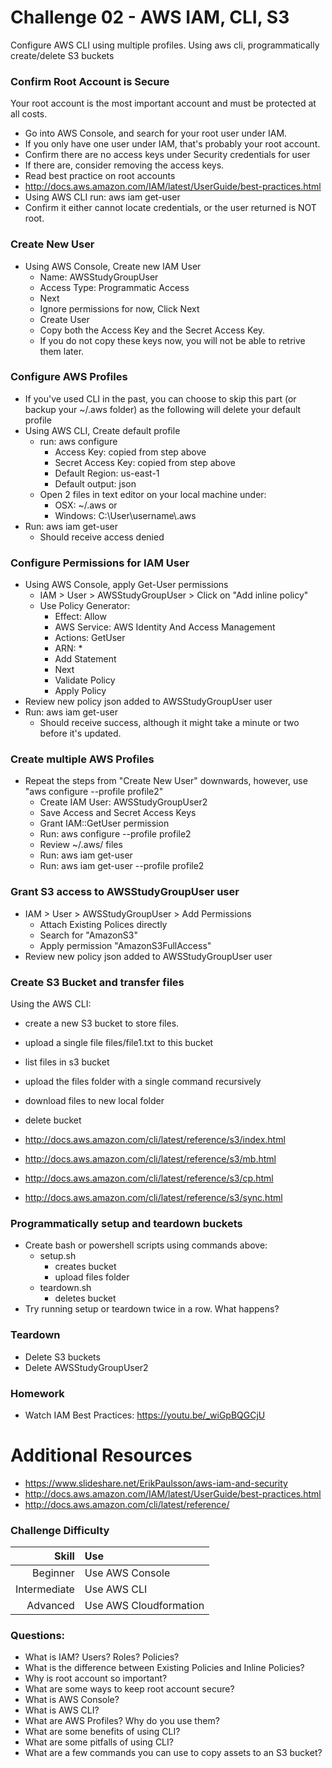 Challenge 02 - AWS IAM, CLI, S3
==================

Configure AWS CLI using multiple profiles.
Using aws cli, programmatically create/delete S3 buckets


### Confirm Root Account is Secure
Your root account is the most important account and must be protected at all costs.

* Go into AWS Console, and search for your root user under IAM.  
* If you only have one user under IAM, that's probably your root account.
* Confirm there are no access keys under Security credentials for user
* If there are, consider removing the access keys.  
* Read best practice on root accounts 
* http://docs.aws.amazon.com/IAM/latest/UserGuide/best-practices.html
* Using AWS CLI run: aws iam get-user
* Confirm it either cannot locate credentials, or the user returned is NOT root.


### Create New User
* Using AWS Console, Create new IAM User
	* Name: AWSStudyGroupUser
	* Access Type: Programmatic Access
	* Next
	* Ignore permissions for now, Click Next
	* Create User
	* Copy both the Access Key and the Secret Access Key.
	* If you do not copy these keys now, you will not be able to retrive them later.

### Configure AWS Profiles
* If you've used CLI in the past, you can choose to skip this part (or backup your ~/.aws folder) as the following will delete your default profile
* Using AWS CLI, Create default profile
	* run: aws configure
		* Access Key: copied from step above
		* Secret Access Key: copied from step above
		* Default Region: us-east-1
		* Default output: json
	* Open 2 files in text editor on your local machine under:
		* OSX: ~/.aws or 
		* Windows: C:\User\username\\.aws
* Run: aws iam get-user
	* Should receive access denied

### Configure Permissions for IAM User
* Using AWS Console, apply Get-User permissions
	* IAM > User > AWSStudyGroupUser > Click on "Add inline policy"
	* Use Policy Generator:
		* Effect: Allow
		* AWS Service: AWS Identity And Access Management
		* Actions: GetUser
		* ARN: *
		* Add Statement
		* Next
		* Validate Policy
		* Apply Policy
* Review new policy json added to AWSStudyGroupUser user
* Run: aws iam get-user
	* Should receive success, although it might take a minute or two before it's updated.


### Create multiple AWS Profiles
* Repeat the steps from "Create New User" downwards, however, use "aws configure --profile profile2"
	* Create IAM User: AWSStudyGroupUser2
	* Save Access and Secret Access Keys
	* Grant IAM::GetUser permission
	* Run: aws configure --profile profile2
	* Review ~/.aws/ files
	* Run: aws iam get-user
	* Run: aws iam get-user --profile profile2


### Grant S3 access to AWSStudyGroupUser user
* IAM > User > AWSStudyGroupUser > Add Permissions
	* Attach Existing Polices directly
	* Search for "AmazonS3"
	* Apply permission "AmazonS3FullAccess"
* Review new policy json added to AWSStudyGroupUser user

### Create S3 Bucket and transfer files
Using the AWS CLI:

* create a new S3 bucket to store files.
* upload a single file files/file1.txt to this bucket
* list files in s3 bucket
* upload the files folder with a single command recursively
* download files to new local folder
* delete bucket 

* http://docs.aws.amazon.com/cli/latest/reference/s3/index.html
* http://docs.aws.amazon.com/cli/latest/reference/s3/mb.html
* http://docs.aws.amazon.com/cli/latest/reference/s3/cp.html
* http://docs.aws.amazon.com/cli/latest/reference/s3/sync.html

### Programmatically setup and teardown buckets
* Create bash or powershell scripts using commands above:
	* setup.sh
		* creates bucket
		* upload files folder
	* teardown.sh
		* deletes bucket
* Try running setup or teardown twice in a row.  What happens?

### Teardown
* Delete S3 buckets
* Delete AWSStudyGroupUser2

### Homework
* Watch IAM Best Practices: https://youtu.be/_wiGpBQGCjU

# Additional Resources
* https://www.slideshare.net/ErikPaulsson/aws-iam-and-security
* http://docs.aws.amazon.com/IAM/latest/UserGuide/best-practices.html
* http://docs.aws.amazon.com/cli/latest/reference/


### Challenge Difficulty 
Skill | Use
---:|:---
Beginner | Use AWS Console
Intermediate | Use AWS CLI
Advanced | Use AWS Cloudformation

### Questions:

* What is IAM? Users? Roles? Policies?
* What is the difference between Existing Policies and Inline Policies?
* Why is root account so important?
* What are some ways to keep root account secure?
* What is AWS Console?
* What is AWS CLI?
* What are AWS Profiles?  Why do you use them?
* What are some benefits of using CLI?
* What are some pitfalls of using CLI?
* What are a few commands you can use to copy assets to an S3 bucket?



